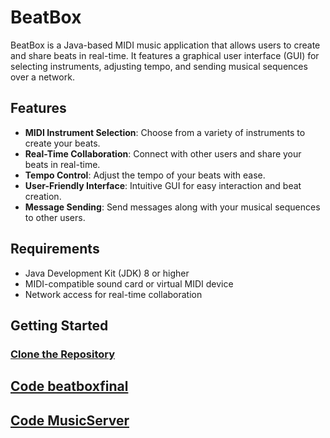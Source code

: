 # BeatBox

BeatBox is a Java-based MIDI music application that allows users to create and share beats in real-time. It features a graphical user interface (GUI) for selecting instruments, adjusting tempo, and sending musical sequences over a network.

## Features

- **MIDI Instrument Selection**: Choose from a variety of instruments to create your beats.
- **Real-Time Collaboration**: Connect with other users and share your beats in real-time.
- **Tempo Control**: Adjust the tempo of your beats with ease.
- **User-Friendly Interface**: Intuitive GUI for easy interaction and beat creation.
- **Message Sending**: Send messages along with your musical sequences to other users.

## Requirements

- Java Development Kit (JDK) 8 or higher
- MIDI-compatible sound card or virtual MIDI device
- Network access for real-time collaboration

## Getting Started
### [Clone the Repository](https://github.com/Codingodfather01/BeatBoxJavaGui.git)

## [Code beatboxfinal](https://github.com/Codingodfather01/BeatBoxJavaGui/blob/1d107ce652ccab8eaaa869ec6cb1972461562afb/BeatBoxFinal)
## [Code MusicServer](https://github.com/Codingodfather01/BeatBoxJavaGui/blob/3428474f82db0630436778948b0fc8e6f078cd8d/MusicServer)
